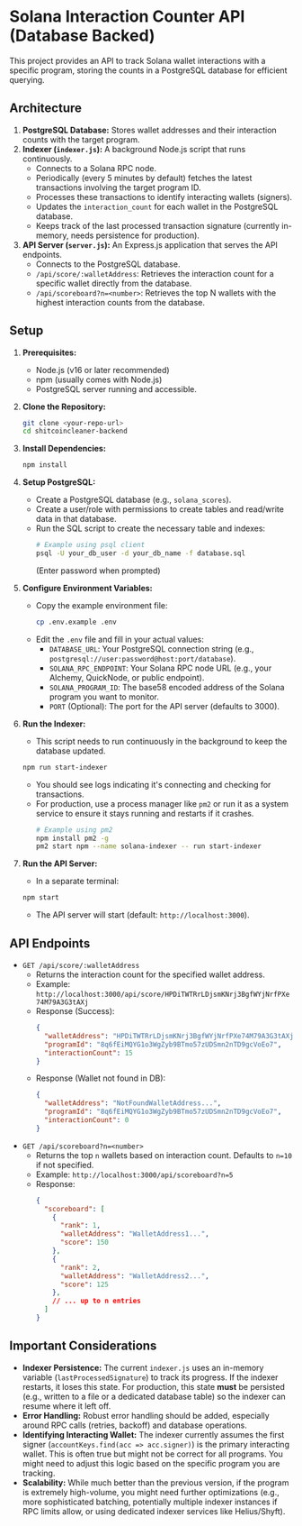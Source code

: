 # Solana Interaction Counter API (Database Backed)

This project provides an API to track Solana wallet interactions with a specific program, storing the counts in a PostgreSQL database for efficient querying.

## Architecture

1.  **PostgreSQL Database:** Stores wallet addresses and their interaction counts with the target program.
2.  **Indexer (`indexer.js`):** A background Node.js script that runs continuously.
    *   Connects to a Solana RPC node.
    *   Periodically (every 5 minutes by default) fetches the latest transactions involving the target program ID.
    *   Processes these transactions to identify interacting wallets (signers).
    *   Updates the `interaction_count` for each wallet in the PostgreSQL database.
    *   Keeps track of the last processed transaction signature (currently in-memory, needs persistence for production).
3.  **API Server (`server.js`):** An Express.js application that serves the API endpoints.
    *   Connects to the PostgreSQL database.
    *   `/api/score/:walletAddress`: Retrieves the interaction count for a specific wallet directly from the database.
    *   `/api/scoreboard?n=<number>`: Retrieves the top N wallets with the highest interaction counts from the database.

## Setup

1.  **Prerequisites:**
    *   Node.js (v16 or later recommended)
    *   npm (usually comes with Node.js)
    *   PostgreSQL server running and accessible.

2.  **Clone the Repository:**
    ```bash
    git clone <your-repo-url>
    cd shitcoincleaner-backend
    ```

3.  **Install Dependencies:**
    ```bash
    npm install
    ```

4.  **Setup PostgreSQL:**
    *   Create a PostgreSQL database (e.g., `solana_scores`).
    *   Create a user/role with permissions to create tables and read/write data in that database.
    *   Run the SQL script to create the necessary table and indexes:
        ```bash
        # Example using psql client
        psql -U your_db_user -d your_db_name -f database.sql 
        ```
        (Enter password when prompted)

5.  **Configure Environment Variables:**
    *   Copy the example environment file:
        ```bash
        cp .env.example .env
        ```
    *   Edit the `.env` file and fill in your actual values:
        *   `DATABASE_URL`: Your PostgreSQL connection string (e.g., `postgresql://user:password@host:port/database`).
        *   `SOLANA_RPC_ENDPOINT`: Your Solana RPC node URL (e.g., your Alchemy, QuickNode, or public endpoint).
        *   `SOLANA_PROGRAM_ID`: The base58 encoded address of the Solana program you want to monitor.
        *   `PORT` (Optional): The port for the API server (defaults to 3000).

6.  **Run the Indexer:**
    *   This script needs to run continuously in the background to keep the database updated.
    ```bash
    npm run start-indexer
    ```
    *   You should see logs indicating it's connecting and checking for transactions.
    *   For production, use a process manager like `pm2` or run it as a system service to ensure it stays running and restarts if it crashes.
        ```bash
        # Example using pm2
        npm install pm2 -g
        pm2 start npm --name solana-indexer -- run start-indexer
        ```

7.  **Run the API Server:**
    *   In a separate terminal:
    ```bash
    npm start
    ```
    *   The API server will start (default: `http://localhost:3000`).

## API Endpoints

*   `GET /api/score/:walletAddress`
    *   Returns the interaction count for the specified wallet address.
    *   Example: `http://localhost:3000/api/score/HPDiTWTRrLDjsmKNrj3BgfWYjNrfPXe74M79A3G3tAXj`
    *   Response (Success):
        ```json
        {
          "walletAddress": "HPDiTWTRrLDjsmKNrj3BgfWYjNrfPXe74M79A3G3tAXj",
          "programId": "8q6fEiMQYG1o3WgZyb9BTmo57zUDSmn2nTD9gcVoEo7",
          "interactionCount": 15
        }
        ```
    *   Response (Wallet not found in DB):
        ```json
        {
          "walletAddress": "NotFoundWalletAddress...",
          "programId": "8q6fEiMQYG1o3WgZyb9BTmo57zUDSmn2nTD9gcVoEo7",
          "interactionCount": 0
        }
        ```
*   `GET /api/scoreboard?n=<number>`
    *   Returns the top `n` wallets based on interaction count. Defaults to `n=10` if not specified.
    *   Example: `http://localhost:3000/api/scoreboard?n=5`
    *   Response:
        ```json
        {
          "scoreboard": [
            {
              "rank": 1,
              "walletAddress": "WalletAddress1...",
              "score": 150
            },
            {
              "rank": 2,
              "walletAddress": "WalletAddress2...",
              "score": 125
            },
            // ... up to n entries
          ]
        }
        ```

## Important Considerations

*   **Indexer Persistence:** The current `indexer.js` uses an in-memory variable (`lastProcessedSignature`) to track its progress. If the indexer restarts, it loses this state. For production, this state **must** be persisted (e.g., written to a file or a dedicated database table) so the indexer can resume where it left off.
*   **Error Handling:** Robust error handling should be added, especially around RPC calls (retries, backoff) and database operations.
*   **Identifying Interacting Wallet:** The indexer currently assumes the first signer (`accountKeys.find(acc => acc.signer)`) is the primary interacting wallet. This is often true but might not be correct for all programs. You might need to adjust this logic based on the specific program you are tracking.
*   **Scalability:** While much better than the previous version, if the program is extremely high-volume, you might need further optimizations (e.g., more sophisticated batching, potentially multiple indexer instances if RPC limits allow, or using dedicated indexer services like Helius/Shyft). 